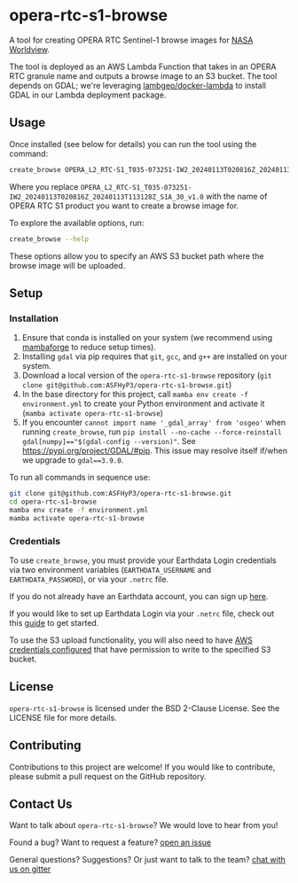 # opera-rtc-s1-browse

A tool for creating OPERA RTC Sentinel-1 browse images for [NASA Worldview](https://worldview.earthdata.nasa.gov).

The tool is deployed as an AWS Lambda Function that takes in an OPERA RTC granule name and outputs a browse image to an
S3 bucket. The tool depends on GDAL; we're leveraging [lambgeo/docker-lambda](https://github.com/lambgeo/docker-lambda)
to install GDAL in our Lambda deployment package.

## Usage
Once installed (see below for details) you can run the tool using the command:
```bash
create_browse OPERA_L2_RTC-S1_T035-073251-IW2_20240113T020816Z_20240113T113128Z_S1A_30_v1.0
```
Where you replace `OPERA_L2_RTC-S1_T035-073251-IW2_20240113T020816Z_20240113T113128Z_S1A_30_v1.0` with the name of OPERA RTC S1 product you want to create a browse image for.

To explore the available options, run:
```bash
create_browse --help
```
These options allow you to specify an AWS S3 bucket path where the browse image will be uploaded.

## Setup
### Installation
1. Ensure that conda is installed on your system (we recommend using [mambaforge](https://github.com/conda-forge/miniforge#mambaforge) to reduce setup times).
2. Installing `gdal` via pip requires that `git`, `gcc`, and `g++` are installed on your system.
3. Download a local version of the `opera-rtc-s1-browse` repository (`git clone git@github.com:ASFHyP3/opera-rtc-s1-browse.git`)
4. In the base directory for this project, call `mamba env create -f environment.yml` to create your Python environment and activate it (`mamba activate opera-rtc-s1-browse`)
5. If you encounter `cannot import name '_gdal_array' from 'osgeo'` when running `create_browse`, run
   `pip install --no-cache --force-reinstall gdal[numpy]=="$(gdal-config --version)"`. See https://pypi.org/project/GDAL/#pip.
   This issue may resolve itself if/when we upgrade to `gdal==3.9.0`.

To run all commands in sequence use:
```bash
git clone git@github.com:ASFHyP3/opera-rtc-s1-browse.git
cd opera-rtc-s1-browse
mamba env create -f environment.yml
mamba activate opera-rtc-s1-browse
```

### Credentials
To use `create_browse`, you must provide your Earthdata Login credentials via two environment variables (`EARTHDATA_USERNAME` and `EARTHDATA_PASSWORD`), or via your `.netrc` file.

If you do not already have an Earthdata account, you can sign up [here](https://urs.earthdata.nasa.gov/home).

If you would like to set up Earthdata Login via your `.netrc` file, check out this [guide](https://harmony.earthdata.nasa.gov/docs#getting-started) to get started.

To use the S3 upload functionality, you will also need to have [AWS credentials configured](https://docs.aws.amazon.com/cli/latest/userguide/cli-configure-files.html) that have permission to write to the specified S3 bucket.

## License
`opera-rtc-s1-browse` is licensed under the BSD 2-Clause License. See the LICENSE file for more details.

## Contributing
Contributions to this project are welcome! If you would like to contribute, please submit a pull request on the GitHub repository.

## Contact Us
Want to talk about `opera-rtc-s1-browse`? We would love to hear from you!

Found a bug? Want to request a feature?
[open an issue](https://github.com/ASFHyP3/opera-rtc-s1-browse/issues/new)

General questions? Suggestions? Or just want to talk to the team?
[chat with us on gitter](https://gitter.im/ASFHyP3/community)
